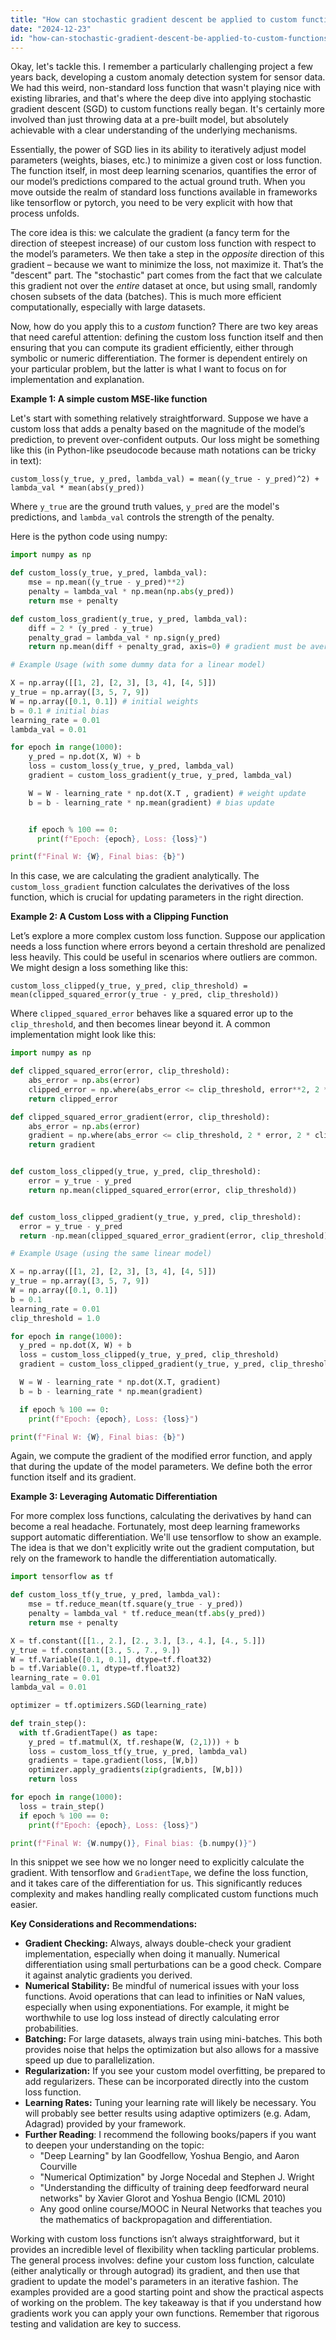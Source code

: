 ```yaml
---
title: "How can stochastic gradient descent be applied to custom functions?"
date: "2024-12-23"
id: "how-can-stochastic-gradient-descent-be-applied-to-custom-functions"
---
```


Okay, let's tackle this. I remember a particularly challenging project a few years back, developing a custom anomaly detection system for sensor data. We had this weird, non-standard loss function that wasn't playing nice with existing libraries, and that's where the deep dive into applying stochastic gradient descent (SGD) to custom functions really began. It's certainly more involved than just throwing data at a pre-built model, but absolutely achievable with a clear understanding of the underlying mechanisms.

Essentially, the power of SGD lies in its ability to iteratively adjust model parameters (weights, biases, etc.) to minimize a given cost or loss function. The function itself, in most deep learning scenarios, quantifies the error of our model’s predictions compared to the actual ground truth. When you move outside the realm of standard loss functions available in frameworks like tensorflow or pytorch, you need to be very explicit with how that process unfolds.

The core idea is this: we calculate the gradient (a fancy term for the direction of steepest increase) of our custom loss function with respect to the model’s parameters. We then take a step in the *opposite* direction of this gradient – because we want to minimize the loss, not maximize it. That’s the "descent" part. The "stochastic" part comes from the fact that we calculate this gradient not over the *entire* dataset at once, but using small, randomly chosen subsets of the data (batches). This is much more efficient computationally, especially with large datasets.

Now, how do you apply this to a *custom* function? There are two key areas that need careful attention: defining the custom loss function itself and then ensuring that you can compute its gradient efficiently, either through symbolic or numeric differentiation. The former is dependent entirely on your particular problem, but the latter is what I want to focus on for implementation and explanation.

**Example 1: A simple custom MSE-like function**

Let's start with something relatively straightforward. Suppose we have a custom loss that adds a penalty based on the magnitude of the model’s prediction, to prevent over-confident outputs. Our loss might be something like this (in Python-like pseudocode because math notations can be tricky in text):

`custom_loss(y_true, y_pred, lambda_val) = mean((y_true - y_pred)^2) + lambda_val * mean(abs(y_pred))`

Where `y_true` are the ground truth values, `y_pred` are the model's predictions, and `lambda_val` controls the strength of the penalty.

Here is the python code using numpy:

```python
import numpy as np

def custom_loss(y_true, y_pred, lambda_val):
    mse = np.mean((y_true - y_pred)**2)
    penalty = lambda_val * np.mean(np.abs(y_pred))
    return mse + penalty

def custom_loss_gradient(y_true, y_pred, lambda_val):
    diff = 2 * (y_pred - y_true)
    penalty_grad = lambda_val * np.sign(y_pred)
    return np.mean(diff + penalty_grad, axis=0) # gradient must be averaged across batch

# Example Usage (with some dummy data for a linear model)

X = np.array([[1, 2], [2, 3], [3, 4], [4, 5]])
y_true = np.array([3, 5, 7, 9])
W = np.array([0.1, 0.1]) # initial weights
b = 0.1 # initial bias
learning_rate = 0.01
lambda_val = 0.01

for epoch in range(1000):
    y_pred = np.dot(X, W) + b
    loss = custom_loss(y_true, y_pred, lambda_val)
    gradient = custom_loss_gradient(y_true, y_pred, lambda_val)

    W = W - learning_rate * np.dot(X.T , gradient) # weight update
    b = b - learning_rate * np.mean(gradient) # bias update


    if epoch % 100 == 0:
      print(f"Epoch: {epoch}, Loss: {loss}")

print(f"Final W: {W}, Final bias: {b}")
```

In this case, we are calculating the gradient analytically. The `custom_loss_gradient` function calculates the derivatives of the loss function, which is crucial for updating parameters in the right direction.

**Example 2: A Custom Loss with a Clipping Function**

Let’s explore a more complex custom loss function. Suppose our application needs a loss function where errors beyond a certain threshold are penalized less heavily. This could be useful in scenarios where outliers are common. We might design a loss something like this:

`custom_loss_clipped(y_true, y_pred, clip_threshold) = mean(clipped_squared_error(y_true - y_pred, clip_threshold))`

Where `clipped_squared_error` behaves like a squared error up to the `clip_threshold`, and then becomes linear beyond it. A common implementation might look like this:

```python
import numpy as np

def clipped_squared_error(error, clip_threshold):
    abs_error = np.abs(error)
    clipped_error = np.where(abs_error <= clip_threshold, error**2, 2 * clip_threshold * abs_error - clip_threshold**2)
    return clipped_error

def clipped_squared_error_gradient(error, clip_threshold):
    abs_error = np.abs(error)
    gradient = np.where(abs_error <= clip_threshold, 2 * error, 2 * clip_threshold * np.sign(error))
    return gradient


def custom_loss_clipped(y_true, y_pred, clip_threshold):
    error = y_true - y_pred
    return np.mean(clipped_squared_error(error, clip_threshold))


def custom_loss_clipped_gradient(y_true, y_pred, clip_threshold):
  error = y_true - y_pred
  return -np.mean(clipped_squared_error_gradient(error, clip_threshold), axis=0) # gradient needs negative sign

# Example Usage (using the same linear model)

X = np.array([[1, 2], [2, 3], [3, 4], [4, 5]])
y_true = np.array([3, 5, 7, 9])
W = np.array([0.1, 0.1])
b = 0.1
learning_rate = 0.01
clip_threshold = 1.0

for epoch in range(1000):
  y_pred = np.dot(X, W) + b
  loss = custom_loss_clipped(y_true, y_pred, clip_threshold)
  gradient = custom_loss_clipped_gradient(y_true, y_pred, clip_threshold)

  W = W - learning_rate * np.dot(X.T, gradient)
  b = b - learning_rate * np.mean(gradient)

  if epoch % 100 == 0:
    print(f"Epoch: {epoch}, Loss: {loss}")

print(f"Final W: {W}, Final bias: {b}")
```

Again, we compute the gradient of the modified error function, and apply that during the update of the model parameters. We define both the error function itself and its gradient.

**Example 3: Leveraging Automatic Differentiation**

For more complex loss functions, calculating the derivatives by hand can become a real headache. Fortunately, most deep learning frameworks support automatic differentiation. We'll use tensorflow to show an example. The idea is that we don't explicitly write out the gradient computation, but rely on the framework to handle the differentiation automatically.

```python
import tensorflow as tf

def custom_loss_tf(y_true, y_pred, lambda_val):
    mse = tf.reduce_mean(tf.square(y_true - y_pred))
    penalty = lambda_val * tf.reduce_mean(tf.abs(y_pred))
    return mse + penalty

X = tf.constant([[1., 2.], [2., 3.], [3., 4.], [4., 5.]])
y_true = tf.constant([3., 5., 7., 9.])
W = tf.Variable([0.1, 0.1], dtype=tf.float32)
b = tf.Variable(0.1, dtype=tf.float32)
learning_rate = 0.01
lambda_val = 0.01

optimizer = tf.optimizers.SGD(learning_rate)

def train_step():
  with tf.GradientTape() as tape:
    y_pred = tf.matmul(X, tf.reshape(W, (2,1))) + b
    loss = custom_loss_tf(y_true, y_pred, lambda_val)
    gradients = tape.gradient(loss, [W,b])
    optimizer.apply_gradients(zip(gradients, [W,b]))
    return loss

for epoch in range(1000):
  loss = train_step()
  if epoch % 100 == 0:
    print(f"Epoch: {epoch}, Loss: {loss}")

print(f"Final W: {W.numpy()}, Final bias: {b.numpy()}")
```

In this snippet we see how we no longer need to explicitly calculate the gradient. With tensorflow and `GradientTape`, we define the loss function, and it takes care of the differentiation for us. This significantly reduces complexity and makes handling really complicated custom functions much easier.

**Key Considerations and Recommendations:**

*   **Gradient Checking:** Always, always double-check your gradient implementation, especially when doing it manually. Numerical differentiation using small perturbations can be a good check. Compare it against analytic gradients you derived.
*   **Numerical Stability:** Be mindful of numerical issues with your loss functions. Avoid operations that can lead to infinities or NaN values, especially when using exponentiations. For example, it might be worthwhile to use log loss instead of directly calculating error probabilities.
*   **Batching:** For large datasets, always train using mini-batches. This both provides noise that helps the optimization but also allows for a massive speed up due to parallelization.
*   **Regularization:** If you see your custom model overfitting, be prepared to add regularizers. These can be incorporated directly into the custom loss function.
*   **Learning Rates:** Tuning your learning rate will likely be necessary. You will probably see better results using adaptive optimizers (e.g. Adam, Adagrad) provided by your framework.
*   **Further Reading**: I recommend the following books/papers if you want to deepen your understanding on the topic:
    *   "Deep Learning" by Ian Goodfellow, Yoshua Bengio, and Aaron Courville
    *   "Numerical Optimization" by Jorge Nocedal and Stephen J. Wright
    *   "Understanding the difficulty of training deep feedforward neural networks" by Xavier Glorot and Yoshua Bengio (ICML 2010)
    *   Any good online course/MOOC in Neural Networks that teaches you the mathematics of backpropagation and differentiation.

Working with custom loss functions isn’t always straightforward, but it provides an incredible level of flexibility when tackling particular problems. The general process involves: define your custom loss function, calculate (either analytically or through autograd) its gradient, and then use that gradient to update the model's parameters in an iterative fashion. The examples provided are a good starting point and show the practical aspects of working on the problem. The key takeaway is that if you understand how gradients work you can apply your own functions. Remember that rigorous testing and validation are key to success.
